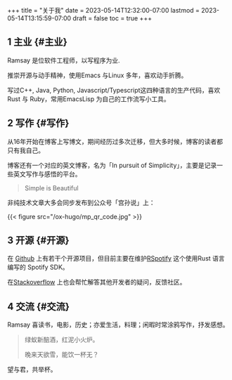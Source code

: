 +++
title = "关于我"
date = 2023-05-14T12:32:00-07:00
lastmod = 2023-05-14T13:15:59-07:00
draft = false
toc = true
+++

## <span class="section-num">1</span> 主业 {#主业}

Ramsay 是位软件工程师，以写程序为业.<br/>

推崇开源与动手精神，使用Emacs 与Linux 多年，喜欢动手折腾。 <br/>

写过C++, Java, Python, Javascript/Typescript这四种语言的生产代码，喜欢Rust 与 Ruby，常用EmacsLisp 为自己的工作流写小工具。 <br/>


## <span class="section-num">2</span> 写作 {#写作}

从16年开始在博客上写博文，期间经历过多次迁移，但大多时候，博客的读者都只有我自己。 <br/>

博客还有一个对应的英文博客，名为「In pursuit of Simplicity」，主要是记录一些英文写作与感悟的平台。 <br/>

> Simple is Beautiful <br/>

非纯技术文章大多会同步发布到公众号「宫孙说」上： <br/>

{{< figure src="/ox-hugo/mp_qr_code.jpg" >}} <br/>


## <span class="section-num">3</span> 开源 {#开源}

在 [Github](<https://github.com/ramsayleung>) 上有若干个开源项目，但目前主要在维护[RSpotify](<https://github.com/ramsayleung/rspotify>) 这个使用Rust 语言编写的 Spotify SDK。 <br/>

在[Stackoverflow](<https://stackoverflow.com/users/5738112/ramsay>) 上也会帮忙解答其他开发者的疑问，反馈社区。 <br/>


## <span class="section-num">4</span> 交流 {#交流}

Ramsay 喜读书，电影，历史；亦爱生活，料理；闲暇时常涂鸦写作，抒发感想。 <br/>

> 绿蚁新醅酒，红泥小火炉。 <br/>
> 
> 晚来天欲雪，能饮一杯无？ <br/>

望与君，共举杯。 <br/>

